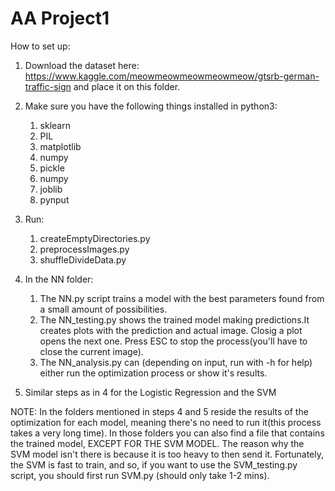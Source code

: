 <h1>AA Project1 </h1>

How to set up:

1. Download the dataset here: https://www.kaggle.com/meowmeowmeowmeowmeow/gtsrb-german-traffic-sign and place it on this folder.

2. Make sure you have the following things installed in python3:
	1. sklearn
	2. PIL
	3. matplotlib
	4. numpy
	5. pickle
	6. numpy
	7. joblib
	8. pynput

3. Run:
	1. createEmptyDirectories.py
	2. preprocessImages.py
	3. shuffleDivideData.py

4. In the NN folder:
	1. The NN.py script trains a model with the best parameters found from a small amount of possibilities.
	2. The NN_testing.py shows the trained model making predictions.It creates plots with the prediction and actual image. Closig a plot opens the next one. Press ESC to stop the process(you'll have to close the current image).
	3. The NN_analysis.py can (depending on input, run with -h for help) either run the optimization process or show it's results.

5. Similar steps as in 4 for the Logistic Regression and the SVM

NOTE: In the folders mentioned in steps 4 and 5 reside the results of the optimization for each model, meaning there's no need to run it(this process takes a very long time). In those folders you can also find a file that contains the trained model, EXCEPT FOR THE SVM MODEL. The reason why the SVM model isn't there is because it is too heavy to then send it. Fortunately, the SVM is fast to train, and so, if you want to use the SVM_testing.py script, you should first run SVM.py (should only take 1-2 mins).

